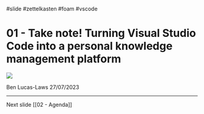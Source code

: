 #slide #zettelkasten #foam #vscode

# 01 - Take note! Turning Visual Studio Code into a personal knowledge management platform

![](../Attachments/PhysicalZettelkasten.png)

Ben Lucas-Laws
27/07/2023

---

Next slide [[02 - Agenda]]